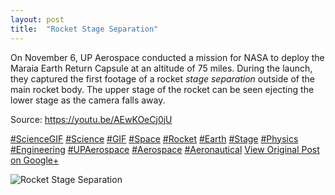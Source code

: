 ```yaml
---
layout: post
title:  "Rocket Stage Separation"
---
```


On November 6, UP Aerospace conducted a mission for NASA to deploy the Maraia Earth Return Capsule at an altitude of 75 miles. During the launch, they captured the first footage of a rocket _stage separation_ outside of the main rocket body. The upper stage of the rocket can be seen ejecting the lower stage as the camera falls away.  
  
Source: <https://youtu.be/AEwKOeCj0jU>  
  
[#ScienceGIF](https://plus.google.com/s/%23ScienceGIF/posts) [#Science](https://plus.google.com/s/%23Science/posts) [#GIF](https://plus.google.com/s/%23GIF/posts) [#Space](https://plus.google.com/s/%23Space/posts) [#Rocket](https://plus.google.com/s/%23Rocket/posts) [#Earth](https://plus.google.com/s/%23Earth/posts) [#Stage](https://plus.google.com/s/%23Stage/posts) [#Physics](https://plus.google.com/s/%23Physics/posts) [#Engineering](https://plus.google.com/s/%23Engineering/posts) [#UPAerospace](https://plus.google.com/s/%23UPAerospace/posts) [#Aerospace](https://plus.google.com/s/%23Aerospace/posts) [#Aeronautical](https://plus.google.com/s/%23Aeronautical/posts)
[View Original Post on Google+](https://plus.google.com/+ColinSullender/posts/ALVGnityEFq)

![Rocket Stage Separation](/assets/img/2015-12-02-Rocket-Stage-Separation.gif)
